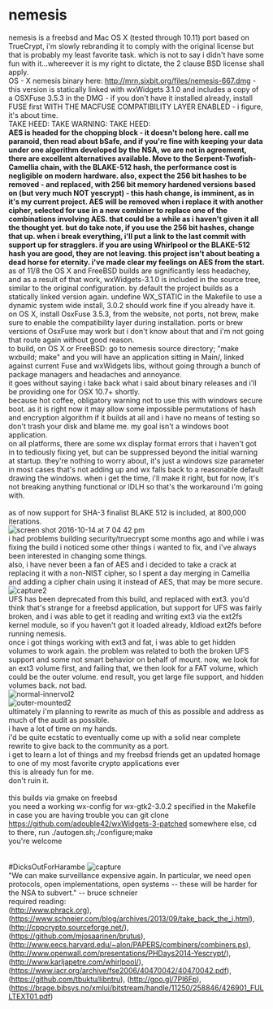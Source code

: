# nemesis
nemesis is a freebsd and Mac OS X (tested through 10.11) port based on TrueCrypt, i'm slowly rebranding it to comply with the original license but that is probably my least favorite task. which is not to say i didn't have some fun with it...whereever it is my right to dictate, the 2 clause BSD license shall apply.<br>
OS - X nemesis binary here: http://mrn.sixbit.org/files/nemesis-667.dmg - this version is statically linked with wxWidgets 3.1.0 and includes a copy of a OSXFuse 3.5.3 in the DMG - if you don't have it installed already, install FUSE first WITH THE MACFUSE COMPATIBILITY LAYER ENABLED - i figure, it's about time.<br>
TAKE HEED: TAKE WARNING: TAKE HEED:<br>
<b>AES is headed for the chopping block - it doesn't belong here. call me paranoid, then read about bSafe, and if you're fine with keeping your data under one algorithm developed by the NSA, we are not in agreement, there are excellent alternatives available. Move to the Serpent-Twofish-Camellia chain, with the BLAKE-512 hash, the performance cost is negligible on modern hardware. also, expect the 256 bit hashes to be removed - and replaced, with 256 bit memory hardened versions based on (but very much NOT yescrypt) - this hash change, is imminent, as in it's my current project. AES will be removed when i replace it with another cipher, selected for use in a new combiner to replace one of the combinations involving AES. that could be a while as i haven't given it all the thought yet. but do take note, if you use the 256 bit hashes, change that up. when i break everything, i'll put a link to the last commit with support up for stragglers. if you are using Whirlpool or the BLAKE-512 hash you are good, they are not leaving. this project isn't about beating a dead horse for eternity. i've made clear my feelings on AES from the start.<br></b>
as of 11/8 the OS X and FreeBSD builds are significantly less headachey, and as a result of that work, wxWidgets-3.1.0 is included in the source tree, similar to the original configuration. by default the project builds as a statically linked version again. undefine WX_STATIC in the Makefile to use a dynamic system wide install, 3.0.2 should work fine if you already have it. on OS X, install OsxFuse 3.5.3, from the website, not ports, not brew, make sure to enable the compatibility layer during installation. ports or brew versions of OsxFuse may work but i don't know about that and i'm not going that route again without good reason.<br>
to build, on OS X or FreeBSD: go to nemesis source directory; "make wxbuild; make" and you will have an application  sitting in Main/, linked against current Fuse and wxWidgets libs, without going through a bunch of package managers and headaches and annoyance.<br>
it goes without saying i take back what i said about binary releases and i'll be providing one for OSX 10.7+ shortly.<br>
because hot coffee, obligatory warning not to use this with windows secure boot. as it is right now it may allow some impossible permutations of hash and encryption algorithm if it builds at all and i have no means of testing so don't trash your disk and blame me. my goal isn't a windows boot application.<br>
on all platforms, there are some wx display format errors that i haven't got in to tediously fixing yet, but can be suppressed beyond the initial warning at startup. they're nothing to worry about, it's just a windows size parameter in most cases that's not adding up and wx falls back to a reasonable default drawing the windows. when i get the time, i'll make it right, but for now, it's not breaking anything functional or IDLH so that's the workaround i'm going with.<br><br>
as of now support for SHA-3 finalist BLAKE 512 is included, at 800,000 iterations.<br>
![screen shot 2016-10-14 at 7 04 42 pm](https://cloud.githubusercontent.com/assets/22229007/19405272/c637326c-9243-11e6-9ff8-188012d2c399.png)<br>
i had problems building security/truecrypt some months ago and while i was fixing the build i noticed some other things i wanted to fix, and i've always been interested in changing some things.<br>
also, i have never been a fan of AES and i decided to take a crack at replacing it with a non-NIST cipher, so I spent a day merging in Camellia and adding a cipher chain using it instead of AES, that may be more secure.<br>
![capture2](https://cloud.githubusercontent.com/assets/22229007/18573416/36651456-7b91-11e6-9128-2e220f834c5a.png)<br>
UFS has been deprecated from this build, and replaced with ext3. you'd think that's strange for a freebsd application, but support for UFS was fairly broken, and i was able to get it reading and writing ext3 via the ext2fs kernel module, so if you haven't got it loaded already, kldload ext2fs before running nemesis.<br>
once i got things working with ext3 and fat, i was able to get hidden volumes to work again. the problem was related to both the broken UFS support and some not smart behavior on behalf of mount. now, we look for an ext3 volume first, and failing that, we then look for a FAT volume, which could be the outer volume. end result, you get large file support, and hidden volumes back. not bad.<br>
![normal-innervol2](https://cloud.githubusercontent.com/assets/22229007/18756831/5e0f18f2-80bf-11e6-86ae-99b8597a2b77.png)<br>
![outer-mounted2](https://cloud.githubusercontent.com/assets/22229007/18756885/9328a940-80bf-11e6-9fb0-b482d9e11c62.png)<br>
ultimately i'm planning to rewrite as much of this as possible and address as much of the audit as possible.<br>
i have a lot of time on my hands.<br>
i'd be quite ecstatic to eventually come up with a solid near complete rewrite to give back to the community as a port.<br>
i get to learn a lot of things and my freebsd friends get an updated homage to one of my most favorite crypto applications ever<br>
this is already fun for me.<br>
don't ruin it.
<br>
<br>
this builds via gmake on freebsd<br>
you need a working wx-config for wx-gtk2-3.0.2 specified in the Makefile<br>
in case you are having trouble you can git clone https://github.com/adouble42/wxWidgets-3-patched somewhere else, cd to there, run ./autogen.sh;./configure;make<br>
you're welcome<br>
<br>
<br>
#DicksOutForHarambe
![capture](https://cloud.githubusercontent.com/assets/22229007/18573392/06267938-7b91-11e6-867b-3a7a281830b4.png)
<br>
"We can make surveillance expensive again. In particular, we need open protocols, open implementations, open systems -- these will be harder for the NSA to subvert." -- bruce schneier<br>
required reading:<br>
(http://www.phrack.org), (https://www.schneier.com/blog/archives/2013/09/take_back_the_i.html), (http://cppcrypto.sourceforge.net/), (https://github.com/mjosaarinen/brutus), (http://www.eecs.harvard.edu/~alon/PAPERS/combiners/combiners.ps), (http://www.openwall.com/presentations/PHDays2014-Yescrypt/), (http://www.karljapetre.com/whirlpool/), (https://www.iacr.org/archive/fse2006/40470042/40470042.pdf), (https://github.com/tbuktu/libntru), (http://goo.gl/7Pl6Fp), (https://brage.bibsys.no/xmlui/bitstream/handle/11250/258846/426901_FULLTEXT01.pdf)<br>
